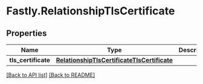 # Fastly.RelationshipTlsCertificate

## Properties

Name | Type | Description | Notes
------------ | ------------- | ------------- | -------------
**tls_certificate** | [**RelationshipTlsCertificateTlsCertificate**](RelationshipTlsCertificateTlsCertificate.md) |  | [optional] 



[[Back to API list]](../../README.md#endpoints) [[Back to README]](../../README.md)
